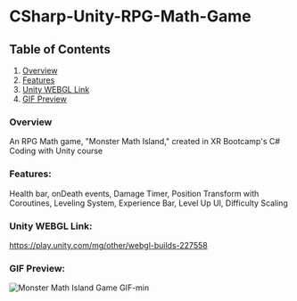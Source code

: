 # CSharp-Unity-RPG-Math-Game
## Table of Contents
1. [Overview](#Overview)
2. [Features](#Features)
3. [Unity WEBGL Link](#UnityWebGL-Link)
4. [GIF Preview](#GIFPreview)

### Overview

An RPG Math game, "Monster Math Island," created in XR Bootcamp's C# Coding with Unity course
 
### Features: 

Health bar, onDeath events, Damage Timer, Position Transform with Coroutines, Leveling System, Experience Bar, Level Up UI, Difficulty Scaling

### Unity WEBGL Link:

https://play.unity.com/mg/other/webgl-builds-227558

### GIF Preview:

![Monster Math Island Game GIF-min](https://user-images.githubusercontent.com/45078724/181880022-c8d7e234-ff09-47c9-b5d2-afae7a844bd7.gif)
